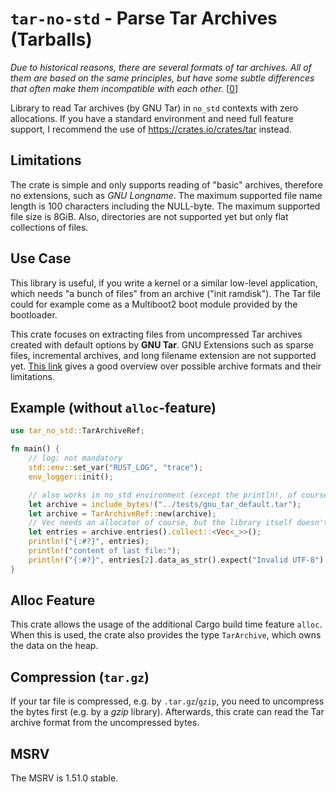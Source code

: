 # `tar-no-std` - Parse Tar Archives (Tarballs)

_Due to historical reasons, there are several formats of tar archives. All of them are based on the same principles,
but have some subtle differences that often make them incompatible with each other._ [[0]]

Library to read Tar archives (by GNU Tar) in `no_std` contexts with zero allocations. If you have a standard
environment and need full feature support, I recommend the use of <https://crates.io/crates/tar> instead.

## Limitations
The crate is simple and only supports reading of "basic" archives, therefore no extensions, such
as *GNU Longname*. The maximum supported file name length is 100 characters including the NULL-byte.
The maximum supported file size is 8GiB. Also, directories are not supported yet but only flat
collections of files.

## Use Case

This library is useful, if you write a kernel or a similar low-level application, which needs
"a bunch of files" from an archive ("init ramdisk"). The Tar file could for example come
as a Multiboot2 boot module provided by the bootloader.

This crate focuses on extracting files from uncompressed Tar archives created with default options by **GNU Tar**.
GNU Extensions such as sparse files, incremental archives, and long filename extension are not supported yet.
[This link](https://www.gnu.org/software/tar/manual/html_section/Formats.html) gives a good overview over possible
archive formats and their limitations.

## Example (without `alloc`-feature)
```rust
use tar_no_std::TarArchiveRef;

fn main() {
    // log: not mandatory
    std::env::set_var("RUST_LOG", "trace");
    env_logger::init();

    // also works in no_std environment (except the println!, of course)
    let archive = include_bytes!("../tests/gnu_tar_default.tar");
    let archive = TarArchiveRef::new(archive);
    // Vec needs an allocator of course, but the library itself doesn't need one
    let entries = archive.entries().collect::<Vec<_>>();
    println!("{:#?}", entries);
    println!("content of last file:");
    println!("{:#?}", entries[2].data_as_str().expect("Invalid UTF-8") );
}
```

## Alloc Feature
This crate allows the usage of the additional Cargo build time feature `alloc`. When this is used,
the crate also provides the type `TarArchive`, which owns the data on the heap.

## Compression (`tar.gz`)
If your tar file is compressed, e.g. by `.tar.gz`/`gzip`, you need to uncompress the bytes first
(e.g. by a *gzip* library). Afterwards, this crate can read the Tar archive format from the uncompressed
bytes.

## MSRV
The MSRV is 1.51.0 stable.


[0]: https://www.gnu.org/software/tar/manual/html_section/Formats.html

